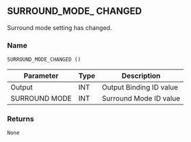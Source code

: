 ## SURROUND\_MODE\_ CHANGED

Surround mode setting has changed.


### Name

`SURROUND_MODE_CHANGED ()`


| Parameter     | Type | Description             |
| ------------- | ---- | ----------------------- |
| Output        | INT  | Output Binding ID value |
| SURROUND MODE | INT  | Surround Mode ID value  |


### Returns

`None`